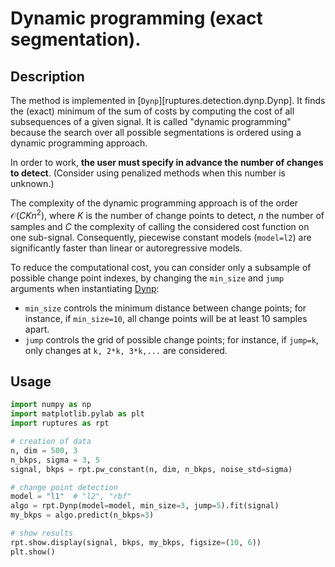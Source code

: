 # Dynamic programming (exact segmentation).

## Description

The method is implemented in [`Dynp`][ruptures.detection.dynp.Dynp].
It finds the (exact) minimum of the sum of costs by computing the cost of all subsequences of a given signal.
It is called "dynamic programming" because the search over all possible segmentations is ordered using a dynamic programming approach.

In order to work, **the user must specify in advance the number of changes to detect**.
(Consider using penalized methods when this number is unknown.)

The complexity of the dynamic programming approach is of the order $\mathcal{O}(CKn^2)$, where $K$ is the number of change points to detect, $n$ the number of samples and $C$ the complexity of calling the considered cost function on one sub-signal.
Consequently, piecewise constant models (`model=l2`) are significantly faster than linear or autoregressive models.

To reduce the computational cost, you can consider only a subsample of possible change point indexes, by changing the `min_size` and `jump` arguments when instantiating [Dynp](#ruptures.detection.Dynp):

- `min_size` controls the minimum distance between change points; for instance, if `min_size=10`, all change points will be at least 10 samples apart.
- `jump` controls the grid of possible change points; for instance, if `jump=k`, only changes at `k, 2*k, 3*k,...` are considered.

## Usage

```python
import numpy as np
import matplotlib.pylab as plt
import ruptures as rpt

# creation of data
n, dim = 500, 3
n_bkps, sigma = 3, 5
signal, bkps = rpt.pw_constant(n, dim, n_bkps, noise_std=sigma)

# change point detection
model = "l1"  # "l2", "rbf"
algo = rpt.Dynp(model=model, min_size=3, jump=5).fit(signal)
my_bkps = algo.predict(n_bkps=3)

# show results
rpt.show.display(signal, bkps, my_bkps, figsize=(10, 6))
plt.show()
```
